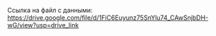 Ссылка на файл с данными:
https://drive.google.com/file/d/1FiC6Euyunz75SnYlu74_CAwSnjbDH-wG/view?usp=drive_link
